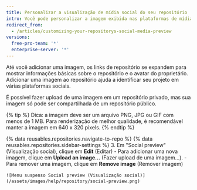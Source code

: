 ```yaml
---
title: Personalizar a visualização de mídia social do seu repositório
intro: Você pode personalizar a imagem exibida nas plataformas de mídia social quando alguém vincula-se ao seu repositório.
redirect_from:
  - /articles/customizing-your-repositorys-social-media-preview
versions:
  free-pro-team: '*'
  enterprise-server: '*'
---
```


Até você adicionar uma imagem, os links de repositório se expandem para mostrar informações básicas sobre o repositório e o avatar do proprietário. Adicionar uma imagem ao repositório ajuda a identificar seu projeto em várias plataformas sociais.

É possível fazer upload de uma imagem em um repositório privado, mas sua imagem só pode ser compartilhada de um repositório público.

{% tip %}
Dica: a imagem deve ser um arquivo PNG, JPG ou GIF com menos de 1 MB. Para renderização de melhor qualidade, é recomendável manter a imagem em 640 x 320 pixels.
{% endtip %}

{% data reusables.repositories.navigate-to-repo %}
{% data reusables.repositories.sidebar-settings %}
3. Em "Social preview" (Visualização social), clique em **Edit** (Editar)
    - Para adicionar uma nova imagem, clique em **Upload an image...** (Fazer upload de uma imagem...).
    - Para remover uma imagem, clique em **Remove image** (Remover imagem)

    ![Menu suspenso Social preview (Visualização social)](/assets/images/help/repository/social-preview.png)
